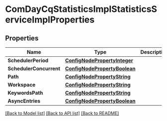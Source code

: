 # ComDayCqStatisticsImplStatisticsServiceImplProperties

## Properties
Name | Type | Description | Notes
------------ | ------------- | ------------- | -------------
**SchedulerPeriod** | [**ConfigNodePropertyInteger**](configNodePropertyInteger.md) |  | [optional] 
**SchedulerConcurrent** | [**ConfigNodePropertyBoolean**](configNodePropertyBoolean.md) |  | [optional] 
**Path** | [**ConfigNodePropertyString**](configNodePropertyString.md) |  | [optional] 
**Workspace** | [**ConfigNodePropertyString**](configNodePropertyString.md) |  | [optional] 
**KeywordsPath** | [**ConfigNodePropertyString**](configNodePropertyString.md) |  | [optional] 
**AsyncEntries** | [**ConfigNodePropertyBoolean**](configNodePropertyBoolean.md) |  | [optional] 

[[Back to Model list]](../README.md#documentation-for-models) [[Back to API list]](../README.md#documentation-for-api-endpoints) [[Back to README]](../README.md)


